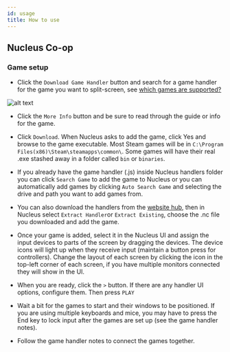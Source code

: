 ```yaml
---
id: usage
title: How to use
---
```

## Nucleus Co-op

### Game setup

* Click the `Download Game Handler` button and search for a game handler for the game you want to split-screen, see [which games are supported?](/docs/games)

![alt text](https://github.com/SplitScreen-Me/splitscreenme-www/blob/master/static/img/nucleusdhandler.png?raw=true)

* Click the `More Info` button and be sure to read through the guide or info for the game.

* Click `Download`. When Nucleus asks to add the game, click Yes and browse to the game executable. Most Steam games will be in `C:\Program Files(x86)\Steam\steamapps\common\`. Some games will have their real .exe stashed away in a folder called `bin` or `binaries`.

* If you already have the game handler (.js) inside Nucleus handlers folder you can click `Search Game` to add the game to Nucleus or you can automatically add games by clicking `Auto Search Game` and selecting the drive and path you want to add games from.

* You can also download the handlers from the [website hub](https://hub.splitscreen.me/), then in Nucleus select `Extract Handler`or `Extract Existing`, choose the .nc file you downloaded and add the game.

* Once your game is added, select it in the Nucleus UI and assign the input devices to parts of the screen by dragging the devices. The device icons will light up when they receive input (maintain a button press for controllers). Change the layout of each screen by clicking the icon in the top-left corner of each screen, if you have multiple monitors connected they will show in the UI.

* When you are ready, click the `>` button. If there are any handler UI options, configure them. Then press `PLAY`

* Wait a bit for the games to start and their windows to be positioned. If you are using multiple keyboards and mice, you may have to press the End key to lock input after the games are set up (see the game handler notes).

* Follow the game handler notes to connect the games together.

